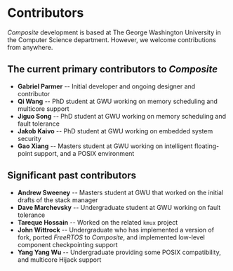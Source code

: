 Contributors
============

_Composite_ development is based at The George Washington University
in the Computer Science department.  However, we welcome contributions
from anywhere.

The current primary contributors to _Composite_
-----------------------------------------------

- **Gabriel Parmer** -- Initial developer and ongoing designer and contributor
- **Qi Wang** -- PhD student at GWU working on memory scheduling and multicore support
- **Jiguo Song** -- PhD student at GWU working on memory scheduling and fault tolerance
- **Jakob Kaivo** -- PhD student at GWU working on embedded system security
- **Gao Xiang** -- Masters student at GWU working on intelligent floating-point support, and a POSIX environment

Significant past contributors
-----------------------------

- **Andrew Sweeney** -- Masters student at GWU that worked on the initial drafts of the stack manager
- **Dave Marchevsky** -- Undergraduate student at GWU working on fault tolerance
- **Tareque Hossain** -- Worked on the related `kmux` project
- **John Wittrock** -- Undergraduate who has implemented a version of fork, ported _FreeRTOS_ to _Composite_, and implemented low-level component checkpointing support
- **Yang Yang Wu** -- Undergraduate providing some POSIX compatibility, and multicore Hijack support

